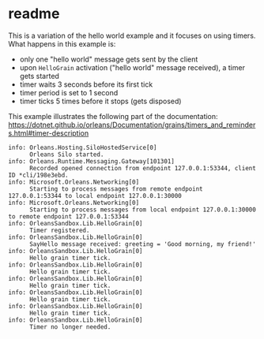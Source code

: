 # readme

This is a variation of the hello world example and it focuses on using timers. What happens in this example is:

* only one "hello world" message gets sent by the client
* upon `HelloGrain` activation ("hello world" message received), a timer gets started
* timer waits 3 seconds before its first tick
* timer period is set to 1 second
* timer ticks 5 times before it stops (gets disposed)

This example illustrates the following part of the documentation: https://dotnet.github.io/orleans/Documentation/grains/timers_and_reminders.html#timer-description

```
info: Orleans.Hosting.SiloHostedService[0]
      Orleans Silo started.
info: Orleans.Runtime.Messaging.Gateway[101301]
      Recorded opened connection from endpoint 127.0.0.1:53344, client ID *cli/198e3ebd.
info: Microsoft.Orleans.Networking[0]
      Starting to process messages from remote endpoint 127.0.0.1:53344 to local endpoint 127.0.0.1:30000
info: Microsoft.Orleans.Networking[0]
      Starting to process messages from local endpoint 127.0.0.1:30000 to remote endpoint 127.0.0.1:53344
info: OrleansSandbox.Lib.HelloGrain[0]
      Timer registered.
info: OrleansSandbox.Lib.HelloGrain[0]
      SayHello message received: greeting = 'Good morning, my friend!'
info: OrleansSandbox.Lib.HelloGrain[0]
      Hello grain timer tick.
info: OrleansSandbox.Lib.HelloGrain[0]
      Hello grain timer tick.
info: OrleansSandbox.Lib.HelloGrain[0]
      Hello grain timer tick.
info: OrleansSandbox.Lib.HelloGrain[0]
      Hello grain timer tick.
info: OrleansSandbox.Lib.HelloGrain[0]
      Hello grain timer tick.
info: OrleansSandbox.Lib.HelloGrain[0]
      Timer no longer needed.
```